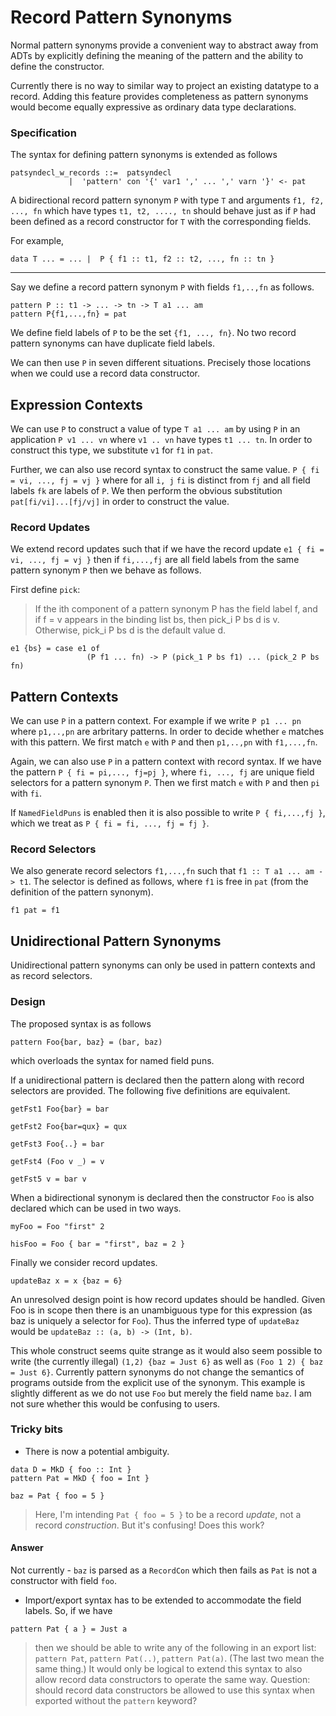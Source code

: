 # Record Pattern Synonyms



Normal pattern synonyms provide a convenient way to abstract away from ADTs by explicitly defining the meaning of the pattern and the ability to define the constructor.



Currently there is no way to similar way to project an existing datatype to a record.
Adding this feature provides completeness as pattern synonyms would become equally expressive as ordinary data type declarations. 


### Specification



The syntax for defining pattern synonyms is extended as follows


```wiki
patsyndecl_w_records ::=  patsyndecl
             |  'pattern' con '{' var1 ',' ... ',' varn '}' <- pat
```


A bidirectional record pattern synonym `P` with type `T` and arguments `f1, f2, ..., fn` which have types `t1, t2, ...., tn` should behave just as if `P` had been defined as a record constructor for `T` with the corresponding fields.



For example,


```wiki
data T ... = ... |  P { f1 :: t1, f2 :: t2, ..., fn :: tn }
```

---



Say we define a record pattern synonym `P` with fields `f1,..,fn` as follows.


```wiki
pattern P :: t1 -> ... -> tn -> T a1 ... am
pattern P{f1,...,fn} = pat
```


We define field labels of `P` to be the set `{f1, ..., fn}`. No two record pattern synonyms can have duplicate field labels. 



We can then use `P` in seven different situations. Precisely those locations when we could use a record data constructor.


## Expression Contexts



We can use `P` to construct a value of type `T a1 ... am` by using `P` in an application `P v1 ... vn` where `v1 .. vn` have types `t1 ... tn`. In order to construct this type, we substitute `v1` for `f1` in `pat`. 



Further, we can also use record syntax to construct the same value. `P { fi = vi, ..., fj = vj }` where for all `i, j` `fi` is distinct from `fj` and all field labels `fk` are labels of `P`. We then perform the obvious substitution `pat[fi/vi]...[fj/vj]` in order to construct the value.


### Record Updates



We extend record updates such that if we have the record update `e1 { fi = vi, ..., fj = vj }` then if `fi,...,fj` are all field labels from the same pattern synonym `P` then we behave as follows.



First define `pick`:


>
>
> If the ith component of a pattern synonym P has the field label f, and if f = v appears in the binding list bs, then pick\_i P bs d is v. Otherwise, pick\_i P bs d is the default value d.
>
>

```wiki
e1 {bs} = case e1 of
                 (P f1 ... fn) -> P (pick_1 P bs f1) ... (pick_2 P bs fn)
```

## Pattern Contexts



We can use `P` in a pattern context. For example if we write `P p1 ... pn` where `p1,..,pn` are arbritary patterns. In order to decide whether `e` matches with this pattern. We first match `e` with `P` and then `p1,..,pn` with `f1,...,fn`. 



Again, we can also use `P` in a pattern context with record syntax. If we have the pattern `P { fi = pi,..., fj=pj }`, where `fi, ..., fj` are unique field selectors for a pattern synonym `P`. Then we first match `e` with `P` and then `pi` with `fi`.



If `NamedFieldPuns` is enabled then it is also possible to write `P { fi,...,fj }`, which we treat as `P { fi = fi, ..., fj = fj }`.
 


### Record Selectors



We also generate record selectors `f1,...,fn` such that `f1 :: T a1 ... am -> t1`. The selector is defined as follows, where `f1` is free in `pat` (from the definition of the pattern synonym).


```wiki
f1 pat = f1
```

## Unidirectional Pattern Synonyms



Unidirectional pattern synonyms can only be used in pattern contexts and as record selectors. 


### Design



The proposed syntax is as follows


```wiki
pattern Foo{bar, baz} = (bar, baz)
```


which overloads the syntax for named field puns. 



If a unidirectional pattern is declared then the pattern along with record selectors are provided. The following five definitions are equivalent.


```wiki
getFst1 Foo{bar} = bar

getFst2 Foo{bar=qux} = qux

getFst3 Foo{..} = bar

getFst4 (Foo v _) = v

getFst5 v = bar v
```


When a bidirectional synonym is declared then the constructor `Foo` is also declared which can be used in two ways.


```wiki
myFoo = Foo "first" 2

hisFoo = Foo { bar = "first", baz = 2 }
```


Finally we consider record updates.


```wiki
updateBaz x = x {baz = 6}
```


An unresolved design point is how record updates should be handled. Given Foo is in scope then there is an unambiguous type for this expression (as baz is uniquely a selector for `Foo`). Thus the inferred type of `updateBaz` would be `updateBaz :: (a, b) -> (Int, b)`. 



This whole construct seems quite strange as it would also seem possible to write (the currently illegal)  `(1,2) {baz = Just 6}` as well as `(Foo 1 2) { baz = Just 6}`. Currently pattern synonyms do not change the semantics of programs outside from the explicit use of the synonym. This example is slightly different as we do not use `Foo` but merely the field name `baz`. I am not sure whether this would be confusing to users.


### Tricky bits


- There is now a potential ambiguity.

```wiki
data D = MkD { foo :: Int }
pattern Pat = MkD { foo = Int }

baz = Pat { foo = 5 }
```

>
>
> Here, I'm intending `Pat { foo = 5 }` to be a record *update*, not a record *construction*. But it's confusing! Does this work?
>
>

#### Answer



Not currently - `baz` is parsed as a `RecordCon` which then fails as `Pat` is not a constructor with field `foo`.


- Import/export syntax has to be extended to accommodate the field labels. So, if we have

```wiki
pattern Pat { a } = Just a
```

>
>
> then we should be able to write any of the following in an export list: `pattern Pat`, `pattern Pat(..)`, `pattern Pat(a)`. (The last two mean the same thing.) It would only be logical to extend this syntax to also allow record data constructors to operate the same way. Question: should record data constructors be allowed to use this syntax when exported without the `pattern` keyword?
>
>

